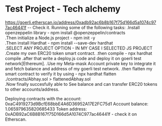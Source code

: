 # Test Project - Tech alchemy
https://goerli.etherscan.io/address/0xadb92ac6b8b167f75d166d5a1074c977ac46441f -- Check it.
Running some of the following tasks:
.Install openzeppelin library - npm install @openzeppelin/contracts    
.Then initialize a Node.js project - npm init -y     
.Then install Hardhat - npm install --save-dev hardhat    
.SELECT ANY PROJECT OPTION - IN MY CASE I SELECTED JS PROJECT
.Create my own ERC20 token  smart contract.
.then compile - npx hardhat compile
.after that write a deploy.js code and deploy it on goerli test network[Ethereum].
.Use my Meta-mask Account private key to integrate it and fetch balance and address of my goerli test network.
.then flatten my smart contract to verify it by using - npx  hardhat flatten ./contracts/Abhay.sol > flattenedAbhay.sol         
.Now finally succesfully able to See balance and can transfer ERC20 tokens to other accounts/address.

Deploying contracts with the account: 0xaC4919273d9BcfE68bbE4A6D36952A17E2FC75d1
Account balance: 1.065979635820685433
Token address: 0xADB92aC6B8B167f75D166d5A1074C977ac46441f - check it on Etherscan.

